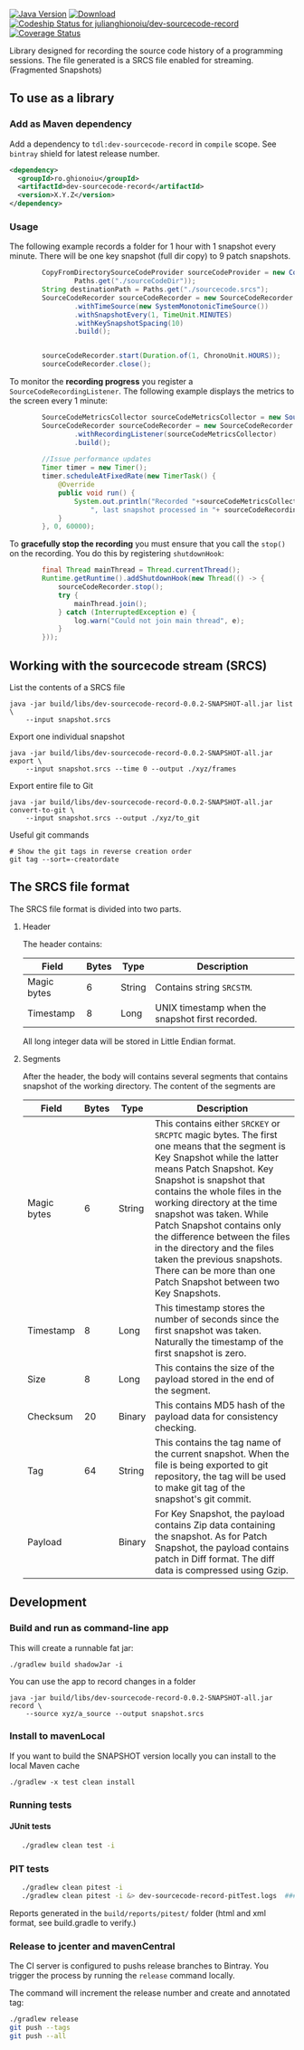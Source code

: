 [![Java Version](http://img.shields.io/badge/Java-1.8-blue.svg)](http://www.oracle.com/technetwork/java/javase/downloads/jdk8-downloads-2133151.html)
[![Download](https://api.bintray.com/packages/julianghionoiu/maven/dev-sourcecode-record/images/download.svg)](https://bintray.com/julianghionoiu/maven/dev-sourcecode-record/_latestVersion)
[![Codeship Status for julianghionoiu/dev-sourcecode-record](https://img.shields.io/codeship/0d0facf0-757b-0135-e8f7-4a0a8123458a/master.svg)](https://codeship.com/projects/244257)
[![Coverage Status](https://img.shields.io/codecov/c/github/julianghionoiu/dev-sourcecode-record.svg)](https://codecov.io/gh/julianghionoiu/dev-sourcecode-record)

Library designed for recording the source code history of a programming sessions.
The file generated is a SRCS file enabled for streaming. (Fragmented Snapshots)

## To use as a library

### Add as Maven dependency

Add a dependency to `tdl:dev-sourcecode-record` in `compile` scope. See `bintray` shield for latest release number.
```xml
<dependency>
  <groupId>ro.ghionoiu</groupId>
  <artifactId>dev-sourcecode-record</artifactId>
  <version>X.Y.Z</version>
</dependency>
```

### Usage

The following example records a folder for 1 hour with 1 snapshot every minute. 
There will be one key snapshot (full dir copy) to 9 patch snapshots.

```java
        CopyFromDirectorySourceCodeProvider sourceCodeProvider = new CopyFromDirectorySourceCodeProvider(
                Paths.get("./sourceCodeDir"));
        String destinationPath = Paths.get("./sourcecode.srcs");
        SourceCodeRecorder sourceCodeRecorder = new SourceCodeRecorder.Builder(sourceCodeProvider, destinationPath)
                .withTimeSource(new SystemMonotonicTimeSource())
                .withSnapshotEvery(1, TimeUnit.MINUTES)
                .withKeySnapshotSpacing(10)
                .build();


        sourceCodeRecorder.start(Duration.of(1, ChronoUnit.HOURS));
        sourceCodeRecorder.close();
```

To monitor the **recording progress** you register a `SourceCodeRecordingListener`. 
The following example displays the metrics to the screen every 1 minute:

```java
        SourceCodeMetricsCollector sourceCodeMetricsCollector = new SourceCodeMetricsCollector();
        SourceCodeRecorder sourceCodeRecorder = new SourceCodeRecorder.Builder(sourceCodeProvider, destinationPath)
                .withRecordingListener(sourceCodeMetricsCollector)
                .build();
        
        //Issue performance updates
        Timer timer = new Timer();
        timer.scheduleAtFixedRate(new TimerTask() {
            @Override
            public void run() {
                System.out.println("Recorded "+sourceCodeMetricsCollector.getTotalSnapshots() + " snapshots"+
                    ", last snapshot processed in "+ sourceCodeRecordingListener.getLastSnapshotProcessingTimeNano() + " nanos");
            }
        }, 0, 60000);
```

To **gracefully stop the recording** you must ensure that you call the `stop()` on the recording.
You do this by registering `shutdownHook`:
```java
        final Thread mainThread = Thread.currentThread();
        Runtime.getRuntime().addShutdownHook(new Thread(() -> {
            sourceCodeRecorder.stop();
            try {
                mainThread.join();
            } catch (InterruptedException e) {
                log.warn("Could not join main thread", e);
            }
        }));
```

## Working with the sourcecode stream (SRCS)

List the contents of a SRCS file
```
java -jar build/libs/dev-sourcecode-record-0.0.2-SNAPSHOT-all.jar list \
    --input snapshot.srcs
```

Export one individual snapshot
```
java -jar build/libs/dev-sourcecode-record-0.0.2-SNAPSHOT-all.jar export \
    --input snapshot.srcs --time 0 --output ./xyz/frames
```

Export entire file to Git
```
java -jar build/libs/dev-sourcecode-record-0.0.2-SNAPSHOT-all.jar convert-to-git \
    --input snapshot.srcs --output ./xyz/to_git
```

Useful git commands
```
# Show the git tags in reverse creation order
git tag --sort=-creatordate 
```



## The SRCS file format

The SRCS file format is divided into two parts.

1. Header

    The header contains:

    | Field       | Bytes  | Type   | Description |
    | ---         | ---    | ---    |  ---        |
    | Magic bytes | 6      | String | Contains string `SRCSTM`. |
    | Timestamp   | 8      | Long   | UNIX timestamp when the snapshot first recorded. |

    All long integer data will be stored in Little Endian format.

2. Segments

    After the header, the body will contains several segments that contains
    snapshot of the working directory. The content of the segments are

    | Field       | Bytes  | Type   | Description |
    | ---         | ---    | ---    | ---         |
    | Magic bytes | 6      | String | This contains either `SRCKEY` or `SRCPTC` magic bytes. The first one means that the segment is Key Snapshot while the latter means Patch Snapshot. Key Snapshot is snapshot that contains the whole files in the working directory at the time snapshot was taken. While Patch Snapshot contains only the difference between the files in the directory and the files taken the previous snapshots. There can be more than one Patch Snapshot between two Key Snapshots. |
    | Timestamp   | 8      | Long   | This timestamp stores the number of seconds since the first snapshot was taken. Naturally the timestamp of the first snapshot is zero. |
    | Size        | 8      | Long   | This contains the size of the payload stored in the end of the segment. |
    | Checksum    | 20     | Binary | This contains MD5 hash of the payload data for consistency checking. |
    | Tag         | 64     | String | This contains the tag name of the current snapshot. When the file is being exported to git repository, the tag will be used to make git tag of the snapshot's git commit. |
    | Payload     | <Size> | Binary | For Key Snapshot, the payload contains Zip data containing the snapshot. As for Patch Snapshot, the payload contains patch in Diff format. The diff data is compressed using Gzip. |

## Development

### Build and run as command-line app

This will create a runnable fat jar:
```
./gradlew build shadowJar -i
```

You can use the app to record changes in a folder
```
java -jar build/libs/dev-sourcecode-record-0.0.2-SNAPSHOT-all.jar record \
    --source xyz/a_source --output snapshot.srcs
```

### Install to mavenLocal

If you want to build the SNAPSHOT version locally you can install to the local Maven cache
```
./gradlew -x test clean install
```

### Running tests

#### JUnit tests

```bash
   ./gradlew clean test -i
```

### PIT tests

```bash
   ./gradlew clean pitest -i
   ./gradlew clean pitest -i &> dev-sourcecode-record-pitTest.logs  ### save to output to log file
```

Reports generated in the `build/reports/pitest/` folder (html and xml format, see build.gradle to verify.)
 
### Release to jcenter and mavenCentral

The CI server is configured to pushs release branches to Bintray.
You trigger the process by running the `release` command locally. 

The command will increment the release number and create and annotated tag:
```bash
./gradlew release
git push --tags
git push --all
```
